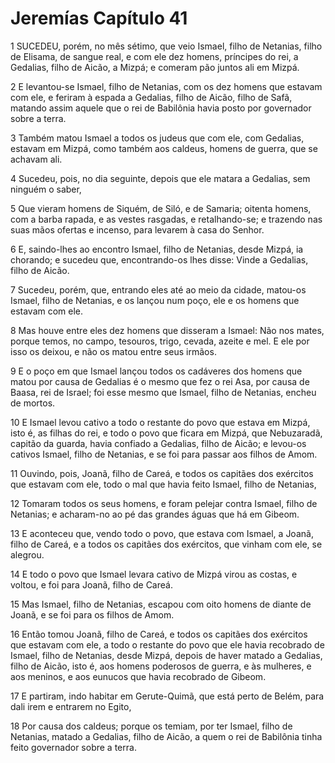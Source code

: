 # Jeremías Capítulo 41

1	SUCEDEU, porém, no mês sétimo, que veio Ismael, filho de Netanias, filho de Elisama, de sangue real, e com ele dez homens, príncipes do rei, a Gedalias, filho de Aicão, a Mizpá; e comeram pão juntos ali em Mizpá.

2	E levantou-se Ismael, filho de Netanias, com os dez homens que estavam com ele, e feriram à espada a Gedalias, filho de Aicão, filho de Safã, matando assim aquele que o rei de Babilônia havia posto por governador sobre a terra.

3	Também matou Ismael a todos os judeus que com ele, com Gedalias, estavam em Mizpá, como também aos caldeus, homens de guerra, que se achavam ali.

4	Sucedeu, pois, no dia seguinte, depois que ele matara a Gedalias, sem ninguém o saber,

5	Que vieram homens de Siquém, de Siló, e de Samaria; oitenta homens, com a barba rapada, e as vestes rasgadas, e retalhando-se; e trazendo nas suas mãos ofertas e incenso, para levarem à casa do Senhor.

6	E, saindo-lhes ao encontro Ismael, filho de Netanias, desde Mizpá, ia chorando; e sucedeu que, encontrando-os lhes disse: Vinde a Gedalias, filho de Aicão.

7	Sucedeu, porém, que, entrando eles até ao meio da cidade, matou-os Ismael, filho de Netanias, e os lançou num poço, ele e os homens que estavam com ele.

8	Mas houve entre eles dez homens que disseram a Ismael: Não nos mates, porque temos, no campo, tesouros, trigo, cevada, azeite e mel. E ele por isso os deixou, e não os matou entre seus irmãos.

9	E o poço em que Ismael lançou todos os cadáveres dos homens que matou por causa de Gedalias é o mesmo que fez o rei Asa, por causa de Baasa, rei de Israel; foi esse mesmo que Ismael, filho de Netanias, encheu de mortos.

10	E Ismael levou cativo a todo o restante do povo que estava em Mizpá, isto é, as filhas do rei, e todo o povo que ficara em Mizpá, que Nebuzaradã, capitão da guarda, havia confiado a Gedalias, filho de Aicão; e levou-os cativos Ismael, filho de Netanias, e se foi para passar aos filhos de Amom.

11	Ouvindo, pois, Joanã, filho de Careá, e todos os capitães dos exércitos que estavam com ele, todo o mal que havia feito Ismael, filho de Netanias,

12	Tomaram todos os seus homens, e foram pelejar contra Ismael, filho de Netanias; e acharam-no ao pé das grandes águas que há em Gibeom.

13	E aconteceu que, vendo todo o povo, que estava com Ismael, a Joanã, filho de Careá, e a todos os capitães dos exércitos, que vinham com ele, se alegrou.

14	E todo o povo que Ismael levara cativo de Mizpá virou as costas, e voltou, e foi para Joanã, filho de Careá.

15	Mas Ismael, filho de Netanias, escapou com oito homens de diante de Joanã, e se foi para os filhos de Amom.

16	Então tomou Joanã, filho de Careá, e todos os capitães dos exércitos que estavam com ele, a todo o restante do povo que ele havia recobrado de Ismael, filho de Netanias, desde Mizpá, depois de haver matado a Gedalias, filho de Aicão, isto é, aos homens poderosos de guerra, e às mulheres, e aos meninos, e aos eunucos que havia recobrado de Gibeom.

17	E partiram, indo habitar em Gerute-Quimã, que está perto de Belém, para dali irem e entrarem no Egito,

18	Por causa dos caldeus; porque os temiam, por ter Ismael, filho de Netanias, matado a Gedalias, filho de Aicão, a quem o rei de Babilônia tinha feito governador sobre a terra.

